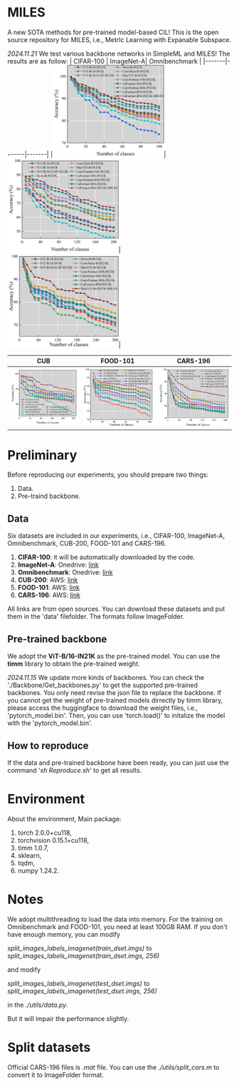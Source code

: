 # MILES
A new SOTA methods for pre-trained model-based CIL! This is the open source repository for MILES, i.e., MetrIc Learning with Expanable Subspace.

*2024.11.21* We test various backbone networks in SimpleML and MILES! The results are as follow:
| CIFAR-100 | ImageNet-A| Omnibenchmark |
|-------|-------|-------|
|<img src="./resource/cifar_backbones.png" width="250"/>|<img src="./resource/imageneta_backbones.png" width="250"/>|<img src="./resource/omnibenchmark_backbones.png" width="250"/>|

| CUB | FOOD-101 | CARS-196 |
|-------|-------|-------|
|<img src="./resource/cub_backbones.png" width="250"/>|<img src="./resource/food_backbones.png" width="250"/>|<img src="./resource/cars_backbones.png" width="250"/>|

# Preliminary
Before reproducing our experiments, you should prepare two things:
1. Data.
2. Pre-traind backbone.
## Data
Six datasets are included in our experiments, i.e., CIFAR-100, ImageNet-A, Omnibenchmark, CUB-200, FOOD-101 and CARS-196.
1. **CIFAR-100**: it will be automatically downloaded by the code.
2. **ImageNet-A**: Onedrive: [link](https://entuedu-my.sharepoint.com/personal/n2207876b_e_ntu_edu_sg/_layouts/15/onedrive.aspx?id=%2Fpersonal%2Fn2207876b%5Fe%5Fntu%5Fedu%5Fsg%2FDocuments%2FRevisitingCIL%2Fina%2Ezip&parent=%2Fpersonal%2Fn2207876b%5Fe%5Fntu%5Fedu%5Fsg%2FDocuments%2FRevisitingCIL&ga=1)
3. **Omnibenchmark**: Onedrive: [link](https://entuedu-my.sharepoint.com/personal/n2207876b_e_ntu_edu_sg/_layouts/15/onedrive.aspx?id=%2Fpersonal%2Fn2207876b%5Fe%5Fntu%5Fedu%5Fsg%2FDocuments%2FRevisitingCIL%2Fomnibenchmark%2Ezip&parent=%2Fpersonal%2Fn2207876b%5Fe%5Fntu%5Fedu%5Fsg%2FDocuments%2FRevisitingCIL&ga=1)
4. **CUB-200**: AWS: [link](https://s3.amazonaws.com/fast-ai-imageclas/CUB_200_2011.tgz)
5. **FOOD-101**: AWS: [link](https://s3.amazonaws.com/fast-ai-imageclas/food-101.tgz)
6. **CARS-196**: AWS: [link](https://s3.amazonaws.com/fast-ai-imageclas/stanford-cars.tgz)

All links are from open sources. You can download these datasets and put them in the 'data' filefolder. The formats follow ImageFolder.
## Pre-trained backbone
We adopt the **ViT-B/16-IN21K** as the pre-trained model. You can use the **timm** library to obtain the pre-trained weight.

*2024.11.15* We update more kinds of backbones. You can check the './Backbone/Get_backbones.py' to get the supported pre-trained backbones. You only need revise the json file to replace the backbone. If you cannot get the weight of pre-trained models dirrectly by timm library, please access the huggingface to download the weight files, i.e., 'pytorch_model.bin'. Then, you can use 'torch.load()' to initalize the model with the 'pytorch_model.bin'.
## How to reproduce
If the data and pre-trained backbone have been ready, you can just use the command '*sh Reproduce.sh*' to get all results.

# Environment
About the environment,
Main package:
1. torch 2.0.0+cu118,
2. torchvision 0.15.1+cu118,
3. timm 1.0.7,
4. sklearn,
5. tqdm,
6. numpy 1.24.2.

# Notes
We adopt multithreading to load the data into memory. For the training on Omnibenchmark and FOOD-101, you need at least 100GB RAM. If you don't have enough memory, you can modify

*split_images_labels_imagenet(train_dset.imgs)* to *split_images_labels_imagenet(train_dset.imgs, 256)*

and modify

*split_images_labels_imagenet(test_dset.imgs)* to *split_images_labels_imagenet(test_dset.imgs, 256)*

in the *./utils/data.py*.

But it will impair the performance slightly.

# Split datasets
Official CARS-196 files is *.mat* file. You can use the *./utils/split_cars.m* to convert it to ImageFolder format.
